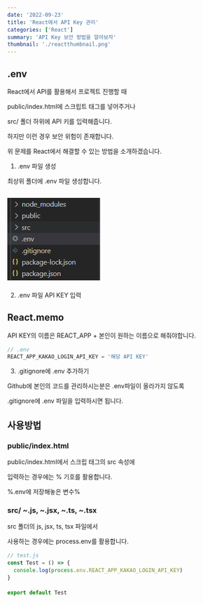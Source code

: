 ```yaml
---
date: '2022-09-23'
title: 'React에서 API Key 관리'
categories: ['React']
summary: 'API Key 보안 방법을 알아보자'
thumbnail: './reactthumbnail.png'
---
```


## .env

React에서 API를 활용해서 프로젝트 진행할 때

public/index.html에 스크립트 태그를 넣어주거나

src/ 폴더 하위에 API 키를 입력해줍니다.

하지만 이런 경우 보안 위험이 존재합니다.

위 문제를 React에서 해결할 수 있는 방법을 소개하겠습니다.

1. .env 파일 생성

최상위 폴더에 .env 파일 생성합니다.

## ![file:///C:/Reactblog/LEEBLOG/static/reactapisecurity/vscode.PNG](../static/reactapisecurity/vscode.PNG)

2. .env 파일 API KEY 입력

## React.memo

API KEY의 이름은 REACT_APP + 본인이 원하는 이름으로 해줘야합니다.

```javascript
// .env
REACT_APP_KAKAO_LOGIN_API_KEY = '해당 API KEY'
```

3. .gitignore에 .env 추가하기

Github에 본인의 코드를 관리하시는분은 .env파일이 올라가지 않도록

.gitignore에 .env 파일을 입력하시면 됩니다.

## 사용방법

### public/index.html

public/index.html에서 스크립 태그의 src 속성에

입력하는 경우에는 % 기호를 활용합니다.

%.env에 저장해놓은 변수%

### src/ ~.js, ~.jsx, ~.ts, ~.tsx

src 폴더의 js, jsx, ts, tsx 파일에서

사용하는 경우에는 process.env를 활용합니다.

```javascript
// test.js
const Test = () => {
  console.log(process.env.REACT_APP_KAKAO_LOGIN_API_KEY)
}

export default Test
```
